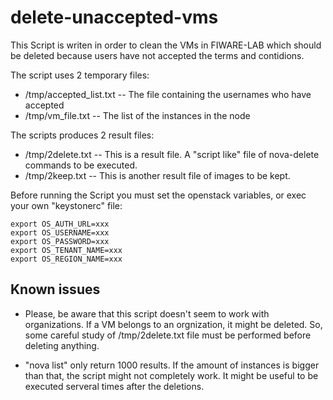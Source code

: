 # delete-unaccepted-vms

This Script is writen in order to clean the VMs in FIWARE-LAB which should be deleted because users have not accepted the terms and contidions.

The script uses 2 temporary files:
* /tmp/accepted_list.txt  -- The file containing the usernames who have accepted
* /tmp/vm_file.txt  -- The list of the instances in the node

The scripts produces 2 result files:
* /tmp/2delete.txt  -- This is a result file. A "script like" file of nova-delete commands to be executed.
* /tmp/2keep.txt   -- This is another result file of images to be kept.

Before running the Script you must set the openstack variables, or exec your own "keystonerc" file:

    export OS_AUTH_URL=xxx
    export OS_USERNAME=xxx
    export OS_PASSWORD=xxx
    export OS_TENANT_NAME=xxx
    export OS_REGION_NAME=xxx


Known issues
------------
* Please, be aware that this script doesn't seem to work with organizations. If a VM belongs to an orgnization, it might be deleted. So, some careful study of /tmp/2delete.txt file must be performed before deleting anything.

* "nova list" only return 1000 results. If the amount of instances is bigger than that, the script might not completely work. It might be useful to be executed serveral times after the deletions.

